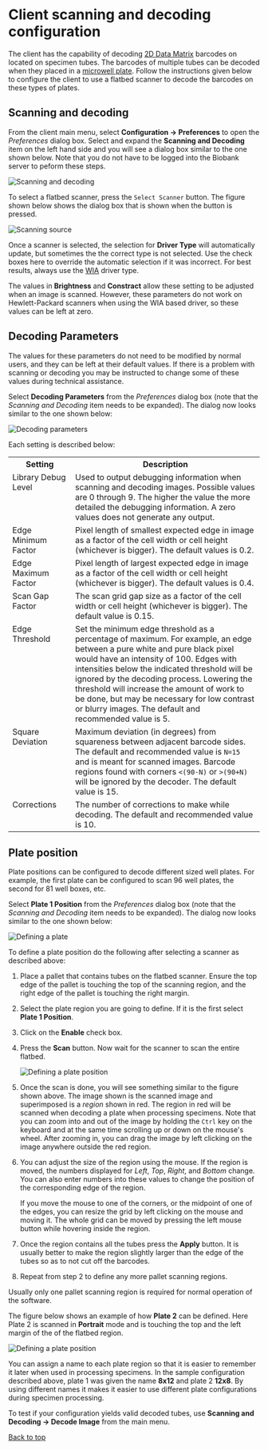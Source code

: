 # Client scanning and decoding configuration

The client has the capability of decoding [2D Data Matrix](http://en.wikipedia.org/wiki/Data_Matrix)
barcodes on located on specimen tubes. The barcodes of multiple tubes can be decoded when they
placed in a [microwell plate](http://en.wikipedia.org/wiki/Microwell_plate). Follow the instructions
given below to configure the client to use a flatbed scanner to decode the barcodes on these types
of plates.

## Scanning and decoding

From the client main menu, select **Configuration -> Preferences** to open the *Preferences* dialog
box. Select and expand the **Scanning and Decoding** item on the left hand side and you will see a
dialog box similar to the one shown below.  Note that you do not have to be logged into the Biobank
server to peform these steps.

![Scanning and decoding](images/prefs_scanning_and_decoding.png?raw=true "Scanning and decoding
 preferences")

To select a flatbed scanner, press the `Select Scanner` button. The figure shown below shows the
dialog box that is shown when the button is pressed.

![Scanning source](images/prefs_select_source.png?raw=true "Selecting a scanning source")

Once a scanner is selected, the selection for **Driver Type** will automatically update, but
sometimes the the correct type is not selected. Use the check boxes here to override the automatic
selection if it was incorrect.  For best results, always use the
[WIA](http://en.wikipedia.org/wiki/Windows_Image_Acquisition) driver type.

The values in **Brightness** and **Constract** allow these setting to be adjusted when an image is
scanned. However, these parameters do not work on Hewlett-Packard scanners when using the WIA based
driver, so these values can be left at zero.

## Decoding Parameters

The values for these parameters do not need to be modified by normal users, and they can be left at
their default values. If there is a problem with scanning or decoding you may be instructed to
change some of these values during technical assistance.

Select **Decoding Parameters** from the *Preferences* dialog box (note that the *Scanning and
Decoding* item needs to be expanded). The dialog now looks similar to the one shown below:

![Decoding parameters](images/prefs_decoding_params.png?raw=true "Decoding parameters")

Each setting is described below:

<table>
<tr>
<th width="25%">Setting</th>
<th>Description</th>
</tr>
<tr>
<td valign="top">Library Debug Level</td>
<td>
Used to output debugging information when scanning and decoding images. Possible values are 0
through 9. The higher the value the more detailed the debugging information. A zero values
does not generate any output.
</td>
</tr>
<tr>
<td valign="top">Edge Minimum Factor</td>
<td>
Pixel length of smallest expected edge in image  as a factor of the cell width or cell height
(whichever is bigger). The default values is 0.2.
</td>
</tr>
<td valign="top">Edge Maximum Factor  </td>
<td>
Pixel length of largest expected edge in image  as a factor of the cell width or cell height
(whichever is bigger). The default values is 0.4.
</td>
</tr>
<tr>
<td valign="top">Scan Gap Factor</td>
<td>
The scan grid gap size as a factor of the cell width or cell height (whichever is bigger). The
default value is 0.15.
</td>
</tr>
<tr>
<td valign="top">Edge Threshold</td>
<td>
Set the minimum edge threshold as a percentage of maximum.  For example, an edge between a pure
white and pure black pixel would have an intensity of 100. Edges with intensities below the
indicated threshold will be ignored by the decoding process. Lowering the threshold will increase
the amount of work to be done, but may be necessary for low contrast or blurry images. The default
and recommended value is 5.
</td>
</tr>
<tr>
<td valign="top">Square Deviation</td>
<td>
Maximum deviation (in degrees) from squareness between adjacent barcode sides. The default and
recommended value is <code>N=15</code> and is meant for scanned images. Barcode regions found with
corners <code>&lt;(90-N)</code> or <code>&gt;(90+N)</code> will be ignored by the decoder. The
default value is 15.
</td>
</tr>
<tr>
<td valign="top">Corrections</td>
<td>
The number of corrections to make while decoding. The default and recommended value is 10.
</td>
</tr>
</table>

## Plate position

Plate positions can be configured to decode different sized well plates. For example, the first
plate can be configured to scan 96 well plates, the second for 81 well boxes, etc.

Select **Plate 1 Position** from the *Preferences* dialog box (note that the *Scanning and
Decoding* item needs to be expanded). The dialog now looks similar to the one shown below:

![Defining a plate](images/plate1_definition.png?raw=true "Scanning and decoding
 preferences")

To define a plate position do the following after selecting a scanner as described above:

1. Place a pallet that contains tubes on the flatbed scanner. Ensure the top edge of the pallet is
   touching the top of the scanning region, and the right edge of the pallet is touching the right
   margin.

1. Select the plate region you are going to define.  If it is the first select **Plate 1 Position**.

1. Click on the **Enable** check box.

1. Press the **Scan** button. Now wait for the scanner to scan the entire flatbed.

    ![Defining a plate position](images/plate1_with_grid.png?raw=true "Defining a plate position")

1. Once the scan is done, you will see something similar to the figure shown above. The image shown
   is the scanned image and superimposed is a *region* shown in red. The region in red will be
   scanned when decoding a plate when processing specimens. Note that you can zoom into and out of
   the image by holding the `Ctrl` key on the keyboard and at the same time scrolling up or down on
   the mouse's wheel. After zooming in, you can drag the image by left clicking on the image
   anywhere outside the red region.

1. You can adjust the size of the region using the mouse. If the region is moved, the numbers
   displayed for *Left*, *Top*, *Right*, and *Bottom* change. You can also enter numbers into
   these values to change the position of the corresponding edge of the region.

    If you move the mouse to one of the corners, or the midpoint of one of the edges, you can resize
    the grid by left clicking on the mouse and moving it. The whole grid can be moved by pressing
    the left mouse button while hovering inside the region.

1. Once the region contains all the tubes press the **Apply** button. It is usually better to make
   the region slightly larger than the edge of the tubes so as to not cut off the barcodes.

1. Repeat from step 2 to define any more pallet scanning regions.

Usually only one pallet scanning region is required for normal operation of the software.

The figure below shows an example of how **Plate 2** can be defined. Here Plate 2 is scanned in
**Portrait** mode and is touching the top and the left margin of the of the flatbed region.

![Defining a plate position](images/plate2_with_grid.png?raw=true "Defining another plate position")

You can assign a name to each plate region so that it is easier to remember it later when used in
processing specimens. In the sample configuration described above, plate 1 was given the name
**8x12** and plate 2 **12x8**. By using different names it makes it easier to use different plate
configurations during specimen processing.

To test if your configuration yields valid decoded tubes, use **Scanning and Decoding -> Decode
Image** from the main menu.


[Back to top](../README.md)
